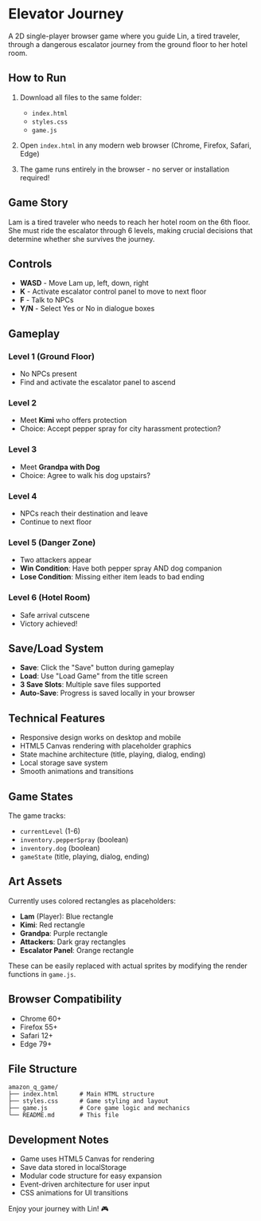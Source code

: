 # Elevator Journey

A 2D single-player browser game where you guide Lin, a tired traveler, through a dangerous escalator journey from the ground floor to her hotel room.

## How to Run

1. Download all files to the same folder:
   - `index.html`
   - `styles.css` 
   - `game.js`

2. Open `index.html` in any modern web browser (Chrome, Firefox, Safari, Edge)

3. The game runs entirely in the browser - no server or installation required!

## Game Story

Lam is a tired traveler who needs to reach her hotel room on the 6th floor. She must ride the escalator through 6 levels, making crucial decisions that determine whether she survives the journey.

## Controls

- **WASD** - Move Lam up, left, down, right
- **K** - Activate escalator control panel to move to next floor
- **F** - Talk to NPCs
- **Y/N** - Select Yes or No in dialogue boxes

## Gameplay

### Level 1 (Ground Floor)
- No NPCs present
- Find and activate the escalator panel to ascend

### Level 2
- Meet **Kimi** who offers protection
- Choice: Accept pepper spray for city harassment protection?

### Level 3  
- Meet **Grandpa with Dog** 
- Choice: Agree to walk his dog upstairs?

### Level 4
- NPCs reach their destination and leave
- Continue to next floor

### Level 5 (Danger Zone)
- Two attackers appear
- **Win Condition**: Have both pepper spray AND dog companion
- **Lose Condition**: Missing either item leads to bad ending

### Level 6 (Hotel Room)
- Safe arrival cutscene
- Victory achieved!

## Save/Load System

- **Save**: Click the "Save" button during gameplay
- **Load**: Use "Load Game" from the title screen
- **3 Save Slots**: Multiple save files supported
- **Auto-Save**: Progress is saved locally in your browser

## Technical Features

- Responsive design works on desktop and mobile
- HTML5 Canvas rendering with placeholder graphics
- State machine architecture (title, playing, dialog, ending)
- Local storage save system
- Smooth animations and transitions

## Game States

The game tracks:
- `currentLevel` (1-6)
- `inventory.pepperSpray` (boolean)
- `inventory.dog` (boolean) 
- `gameState` (title, playing, dialog, ending)

## Art Assets

Currently uses colored rectangles as placeholders:
- **Lam** (Player): Blue rectangle
- **Kimi**: Red rectangle  
- **Grandpa**: Purple rectangle
- **Attackers**: Dark gray rectangles
- **Escalator Panel**: Orange rectangle

These can be easily replaced with actual sprites by modifying the render functions in `game.js`.

## Browser Compatibility

- Chrome 60+
- Firefox 55+
- Safari 12+
- Edge 79+

## File Structure

```
amazon_q_game/
├── index.html      # Main HTML structure
├── styles.css      # Game styling and layout
├── game.js         # Core game logic and mechanics
└── README.md       # This file
```

## Development Notes

- Game uses HTML5 Canvas for rendering
- Save data stored in localStorage
- Modular code structure for easy expansion
- Event-driven architecture for user input
- CSS animations for UI transitions

Enjoy your journey with Lin! 🎮
